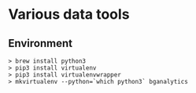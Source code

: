 # Various data tools


## Environment

```
> brew install python3
> pip3 install virtualenv
> pip3 install virtualenvwrapper
> mkvirtualenv --python=`which python3` bganalytics
```

